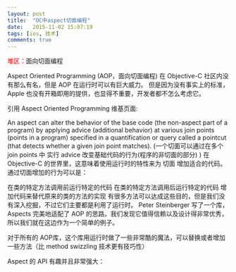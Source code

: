 ```yaml
---
layout: post
title:  "OC中aspect切面编程"
date:   2015-11-02 15:07:19
tags: [ios, 技术]
comments: true
---
```


<font color=red>堆区：</font>面向切面编程

Aspect Oriented Programming (AOP，面向切面编程) 在 Objective-C 社区内没有那么有名，但是 AOP 在运行时可以有巨大威力。 但是因为没有事实上的标准，Apple 也没有开箱即用的提供，也显得不重要，开发者都不怎么考虑它。

引用 Aspect Oriented Programming 维基页面:

An aspect can alter the behavior of the base code (the non-aspect part of a program) by applying advice (additional behavior) at various join points (points in a program) specified in a quantification or query called a pointcut (that detects whether a given join point matches). (一个切面可以通过在多个 join points 中 实行 advice 改变基础代码的行为(程序的非切面的部分) )
在 Objective-C 的世界里，这意味着使用运行时的特性来为 切面 增加适合的代码。通过切面增加的行为可以是：

在类的特定方法调用前运行特定的代码
在类的特定方法调用后运行特定的代码
增加代码来替代原来的类的方法的实现
有很多方法可以达成这些目的，但是我们没有深入挖掘，不过它们主要都是利用了运行时。 Peter Steinberger 写了一个库，Aspects 完美地适配了 AOP 的思路。我们发现它值得信赖以及设计得非常优秀，所以我们就在这边作为一个简单的例子。

对于所有的 AOP库，这个库用运行时做了一些非常酷的魔法，可以替换或者增加一些方法（比 method swizzling 技术更有技巧性）

Aspect 的 API 有趣并且非常强大：